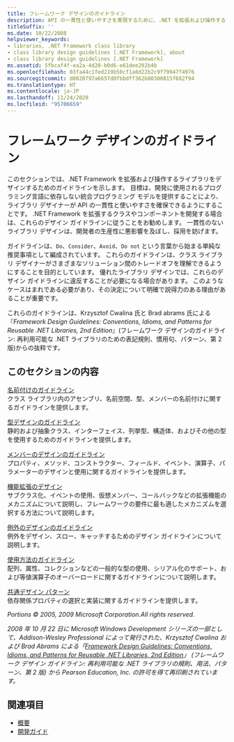```yaml
---
title: フレームワーク デザインのガイドライン
description: API の一貫性と使いやすさを実現するために、.NET を拡張および操作するライブラリをデザインするためのフレームワーク デザインのガイドラインをご覧ください。
titleSuffix: ''
ms.date: 10/22/2008
helpviewer_keywords:
- libraries, .NET Framework class library
- class library design guidelines [.NET Framework], about
- class library design guidelines [.NET Framework]
ms.assetid: 5fbcaf4f-ea2a-4d20-b0d6-e61dee202b4b
ms.openlocfilehash: 03fa44c1fed219b50cf1a8d22b2c9f79947f4976
ms.sourcegitcommit: d8020797a6657d0fbbdff362b80300815f682f94
ms.translationtype: HT
ms.contentlocale: ja-JP
ms.lasthandoff: 11/24/2020
ms.locfileid: "95706659"
---
```

# <a name="framework-design-guidelines"></a>フレームワーク デザインのガイドライン

このセクションでは、.NET Framework を拡張および操作するライブラリをデザインするためのガイドラインを示します。 目標は、開発に使用されるプログラミング言語に依存しない統合プログラミング モデルを提供することにより、ライブラリ デザイナーが API の一貫性と使いやすさを確保できるようにすることです。 .NET Framework を拡張するクラスやコンポーネントを開発する場合は、これらのデザイン ガイドラインに従うことをお勧めします。 一貫性のないライブラリ デザインは、開発者の生産性に悪影響を及ぼし、採用を妨げます。  
  
 ガイドラインは、`Do`、`Consider`、`Avoid`、`Do not` という言葉から始まる単純な推奨事項として編成されています。 これらのガイドラインは、クラス ライブラリ デザイナーがさまざまなソリューション間のトレードオフを理解できるようにすることを目的としています。 優れたライブラリ デザインでは、これらのデザイン ガイドラインに違反することが必要になる場合があります。 このようなケースはまれである必要があり、その決定について明確で説得力のある理由があることが重要です。  
  
 これらのガイドラインは、Krzysztof Cwalina 氏と Brad abrams 氏による『*Framework Design Guidelines: Conventions, Idioms, and Patterns for Reusable .NET Libraries, 2nd Edition*』(フレームワーク デザインのガイドライン: 再利用可能な .NET ライブラリのための表記規則、慣用句、パターン、第 2 版)からの抜粋です。  
  
## <a name="in-this-section"></a>このセクションの内容  

 [名前付けのガイドライン](naming-guidelines.md)  
 クラス ライブラリ内のアセンブリ、名前空間、型、メンバーの名前付けに関するガイドラインを提供します。  
  
 [型デザインのガイドライン](type.md)  
 静的および抽象クラス、インターフェイス、列挙型、構造体、およびその他の型を使用するためのガイドラインを提供します。  
  
 [メンバーのデザインのガイドライン](member.md)  
 プロパティ、メソッド、コンストラクター、フィールド、イベント、演算子、パラメーターのデザインと使用に関するガイドラインを提供します。  
  
 [機能拡張のデザイン](designing-for-extensibility.md)  
 サブクラス化、イベントの使用、仮想メンバー、コールバックなどの拡張機能のメカニズムについて説明し、フレームワークの要件に最も適したメカニズムを選択する方法について説明します。  
  
 [例外のデザインのガイドライン](exceptions.md)  
 例外をデザイン、スロー、キャッチするためのデザイン ガイドラインについて説明します。  
  
 [使用方法のガイドライン](usage-guidelines.md)  
 配列、属性、コレクションなどの一般的な型の使用、シリアル化のサポート、および等値演算子のオーバーロードに関するガイドラインについて説明します。  
  
 [共通デザイン パターン](common-design-patterns.md)  
 依存関係プロパティの選択と実装に関するガイドラインを提供します。  
  
 *Portions © 2005, 2009 Microsoft Corporation.All rights reserved.*  
  
 *2008 年 10 月 22 日に Microsoft Windows Development シリーズの一部として、Addison-Wesley Professional によって発行された、Krzysztof Cwalina および Brad Abrams による「[Framework Design Guidelines: Conventions, Idioms, and Patterns for Reusable .NET Libraries, 2nd Edition](https://www.informit.com/store/framework-design-guidelines-conventions-idioms-and-9780321545619)」 (フレームワーク デザイン ガイドライン: 再利用可能な .NET ライブラリの規則、用法、パターン、第 2 版) から Pearson Education, Inc. の許可を得て再印刷されています。*  
  
## <a name="see-also"></a>関連項目

- [概要](../../framework/get-started/overview.md)
- [開発ガイド](../../framework/development-guide.md)
